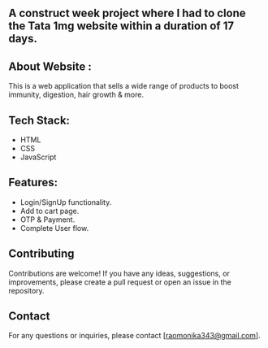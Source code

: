 ## A construct week project where I had to clone the Tata 1mg website within a duration of 17 days.

## About Website :

This is a web application that sells a wide range of products to boost immunity, digestion, hair growth & more.

## Tech Stack:

- HTML
- CSS
- JavaScript


## Features:

- Login/SignUp functionality.
- Add to cart page.
- OTP & Payment.
- Complete User flow.
 
## Contributing

Contributions are welcome! If you have any ideas, suggestions, or improvements, please create a pull request or open an issue in the repository.

## Contact

For any questions or inquiries, please contact [raomonika343@gmail.com].
